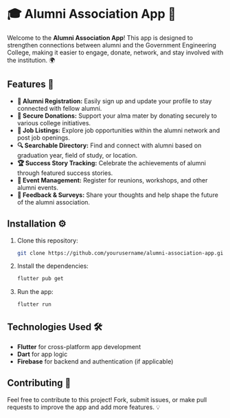 
# 🎓 Alumni Association App 📱

Welcome to the **Alumni Association App**! This app is designed to strengthen connections between alumni and the Government Engineering College, making it easier to engage, donate, network, and stay involved with the institution. 🌍

## Features 🚀

- **👥 Alumni Registration:** Easily sign up and update your profile to stay connected with fellow alumni.
- **💸 Secure Donations:** Support your alma mater by donating securely to various college initiatives.
- **💼 Job Listings:** Explore job opportunities within the alumni network and post job openings.
- **🔍 Searchable Directory:** Find and connect with alumni based on graduation year, field of study, or location.
- **🏆 Success Story Tracking:** Celebrate the achievements of alumni through featured success stories.
- **📅 Event Management:** Register for reunions, workshops, and other alumni events.
- **📝 Feedback & Surveys:** Share your thoughts and help shape the future of the alumni association.



## Installation ⚙️

1. Clone this repository:  
   ```bash
   git clone https://github.com/yourusername/alumni-association-app.git
   ```
2. Install the dependencies:  
   ```bash
   flutter pub get
   ```
3. Run the app:  
   ```bash
   flutter run
   ```

## Technologies Used 🛠️

- **Flutter** for cross-platform app development
- **Dart** for app logic
- **Firebase** for backend and authentication (if applicable)

## Contributing 🤝

Feel free to contribute to this project! Fork, submit issues, or make pull requests to improve the app and add more features. 💡




